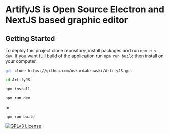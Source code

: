 # ArtifyJS is Open Source Electron and NextJS based graphic editor

## Getting Started

To deploy this project clone repository, install packages and run `npm run dev`.
If you want full build of the application run `npm run build` then install on your computer.

```bash
git clone https://github.com/oskardabrowski/ArtifyJS.git

cd ArtifyJS

npm install

npm run dev

```

or

```bash
npm run build
```

[![GPLv3 License](https://img.shields.io/badge/License-GPL%20v3-yellow.svg)](https://opensource.org/licenses/)